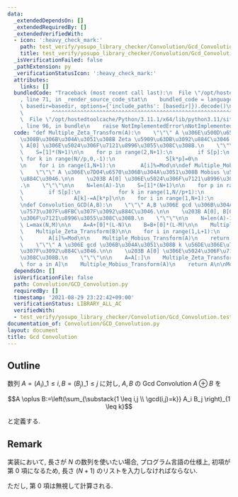 ```yaml
---
data:
  _extendedDependsOn: []
  _extendedRequiredBy: []
  _extendedVerifiedWith:
  - icon: ':heavy_check_mark:'
    path: test_verify/yosupo_library_checker/Convolution/Gcd_Convolution.test.py
    title: test_verify/yosupo_library_checker/Convolution/Gcd_Convolution.test.py
  _isVerificationFailed: false
  _pathExtension: py
  _verificationStatusIcon: ':heavy_check_mark:'
  attributes:
    links: []
  bundledCode: "Traceback (most recent call last):\n  File \"/opt/hostedtoolcache/Python/3.11.1/x64/lib/python3.11/site-packages/onlinejudge_verify/documentation/build.py\"\
    , line 71, in _render_source_code_stat\n    bundled_code = language.bundle(stat.path,\
    \ basedir=basedir, options={'include_paths': [basedir]}).decode()\n          \
    \         ^^^^^^^^^^^^^^^^^^^^^^^^^^^^^^^^^^^^^^^^^^^^^^^^^^^^^^^^^^^^^^^^^^^^^^^^^^^^^^^^^\n\
    \  File \"/opt/hostedtoolcache/Python/3.11.1/x64/lib/python3.11/site-packages/onlinejudge_verify/languages/python.py\"\
    , line 96, in bundle\n    raise NotImplementedError\nNotImplementedError\n"
  code: "def Multiple_Zeta_Transform(A):\n    \"\"\" A \u306E\u500D\u6570\u3092\u8D70\
    \u308B\u306B\u304A\u3051\u308B Zeta \u5909\u63DB\u3092\u884C\u3046.\n\n    \u203B\
    \ A[0] \u306E\u5024\u306F\u7121\u8996\u3055\u308C\u308B.\n    \"\"\"\n\n    N=len(A)-1\n\
    \    S=[1]*(N+1)\n\n    for p in range(2,N+1):\n        if S[p]:\n           \
    \ for k in range(N//p,0,-1):\n                S[k*p]=0\n                A[k]+=A[k*p]\n\
    \n    for i in range(1,N+1):\n        A[i]%=Mod\n\ndef Multiple_Mobius_Transform(A):\n\
    \    \"\"\" A \u306E\u7D04\u6570\u306B\u304A\u3051\u308B Mobius \u5909\u63DB\u3092\
    \u884C\u3046.\n\n    \u203B A[0] \u306E\u5024\u306F\u7121\u8996\u3055\u308C\u308B\
    .\n    \"\"\"\n\n    N=len(A)-1\n    S=[1]*(N+1)\n\n    for p in range(2,N+1):\n\
    \        if S[p]:\n            for k in range(1,N//p+1):\n                S[k*p]=0\n\
    \                A[k]-=A[k*p]\n\n    for i in range(1,N+1):\n        A[i]%=Mod\n\
    \ndef Convolution_GCD(A,B):\n    \"\"\" A,B \u306E gcd \u306B\u304A\u3051\u308B\
    \u7573\u307F\u8FBC\u307F\u3092\u884C\u3046.\n\n    \u203B A[0], B[0] \u306E\u5024\
    \u306F\u7121\u8996\u3055\u308C\u308B.\n    \"\"\"\n\n    N=len(A)-1; M=len(B)-1;\
    \ L=max(N,M)\n\n    A=A+[0]*(L-N)\n    B=B+[0]*(L-M)\n\n    Multiple_Zeta_Transform(A)\n\
    \    Multiple_Zeta_Transform(B)\n\n    for i in range(1,L+1):\n        A[i]*=B[i]\n\
    \        A[i]%=Mod\n\n    Multiple_Mobius_Transform(A)\n    return A\n\ndef Convolution_Power_GCD(A,k):\n\
    \    \"\"\" A \u306E gcd \u306B\u304A\u3051\u308B k \u56DE\u306E\u7573\u307F\u8FBC\
    \u307F\u3092\u884C\u3046.\n\n    \u203B A[0] \u306E\u5024\u306F\u7121\u8996\u3055\
    \u308C\u308B.\n    \"\"\"\n\n    A=A[:]\n    Multiple_Zeta_Transform(A)\n    A=[pow(a,k,Mod)\
    \ for a in A]\n    Multiple_Mobius_Transform(A)\n    return A\n\nMod=998244353\n"
  dependsOn: []
  isVerificationFile: false
  path: Convolution/GCD_Convolution.py
  requiredBy: []
  timestamp: '2021-08-29 23:22:42+09:00'
  verificationStatus: LIBRARY_ALL_AC
  verifiedWith:
  - test_verify/yosupo_library_checker/Convolution/Gcd_Convolution.test.py
documentation_of: Convolution/GCD_Convolution.py
layout: document
title: Gcd Convolution
---
```


## Outline

数列 $A=(A_i)\_{1 \leq i}, B=(B_j)\_{1 \leq j}$ に対し, $A,B$ の Gcd Convolution $A \oplus B$ を

$$A \oplus B:=\left(\sum_{\substack{1 \leq i,j \\ \gcd(i,j)=k}} A_i B_j \right)_{1 \leq k}$$

と定義する.

## Remark

実装において, 長さが $N$ の数列を使いたい場合, プログラム言語の仕様上, 初項が第 $0$ 項になるため, 長さ $(N+1)$ のリストを入力しなければならない.

ただし, 第 $0$ 項は無視して計算される.
